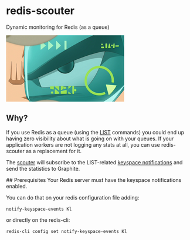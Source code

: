 # redis-scouter
Dynamic monitoring for Redis (as a queue)

![alt text](https://raw.githubusercontent.com/victorcete/redis-scouter/master/img/Scouter.png "OMG it's a DBZ scouter!")

## Why?
If you use Redis as a queue (using the [LIST](http://redis.io/commands#list) commands) you could end up having zero visibility about what is going on with your queues. If your application workers are not logging any stats at all, you can use redis-scouter as a replacement for it.

The [scouter](http://dragonball.wikia.com/wiki/Scouter) will subscribe to the LIST-related [keyspace notifications](http://redis.io/topics/notifications) and send the statistics to Graphite.

## Prerequisites
Your Redis server must have the keyspace notifications enabled.

You can do that on your redis configuration file adding:
```
notify-keyspace-events Kl
```

or directly on the redis-cli:
```
redis-cli config set notify-keyspace-events Kl
```
